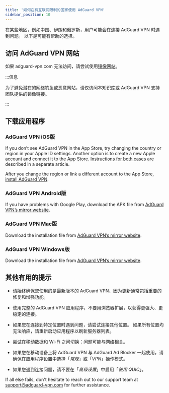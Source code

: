 ```yaml
---
title: '如何在有互联网限制的国家使用 AdGuard VPN'
sidebar_position: 10
---
```


在某些地区，例如中国、伊朗和俄罗斯，用户可能会在连接 AdGuard VPN 时遇到问题。 以下是可能有帮助的选择。

## 访问 AdGuard VPN 网站

如果 adguard-vpn.com 无法访问，请尝试使用[镜像网站](https://adguardvpn-help.com/)。

:::信息

为了避免潜在的网络钓鱼或恶意网站，请仅访问本知识库或 AdGuard VPN 支持团队提供的镜像链接。

:::

## 下载应用程序

### AdGuard VPN iOS版

If you don’t see AdGuard VPN in the App Store, try changing the country or region in your Apple ID settings. Another option is to create a new Apple account and connect it to the App Store. [Instructions for both cases](/adguard-vpn-for-ios/solving-problems/app-store) are described in a separate article.

After you change the region or link a different account to the App Store, [install AdGuard VPN](https://apps.apple.com/us/app/adguard-vpn-unlimited-fast/id1525373602).

### AdGuard VPN Android版

If you have problems with Google Play, download the APK file from [AdGuard VPN’s mirror website](https://adguardvpn-help.com/android/overview.html).

### AdGuard VPN Mac版

Download the installation file from [AdGuard VPN’s mirror website](https://adguardvpn-help.com/windows/overview.html).

### AdGuard VPN Windows版

Download the installation file from [AdGuard VPN’s mirror website](https://adguardvpn-help.com/mac/overview.html).

## 其他有用的提示

- 请始终确保您使用的是最新版本的 AdGuard VPN，因为更新通常包括重要的修复和增强功能。

- 使用完整的 AdGuard VPN 应用程序，不要用浏览器扩展，以获得更强大、更稳定的连接。

- 如果您在连接到特定位置时遇到问题，请尝试连接其他位置。 如果所有位置均无法响应，请重新启动应用程序以刷新服务器列表。

- 尝试在移动数据和 Wi-Fi 之间切换：问题可能与网络相关。

- 如果您在移动设备上将 AdGuard VPN 与 AdGuard Ad Blocker 一起使用，请确保在应用程序设置中选择「*常规*」或「*VPN*」操作模式。

- 如果您遇到连接问题，请不要在「*高级设置*」中启用「*使用 QUIC*」。

If all else fails, don't hesitate to reach out to our support team at <support@adguard-vpn.com> for further assistance.
